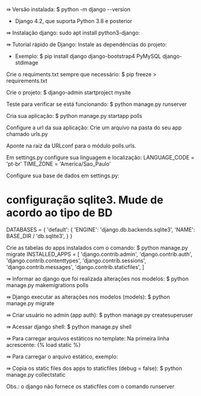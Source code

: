 ⇛ Versão instalada:
  $ python -m django --version

* Django 4.2, que suporta Python 3.8 e posterior

⇛ Instalação django:
  sudo apt install python3-django:
  
⇛ Tutorial rápido de Django:
  Instale as dependências do projeto:
  - Exemplo:
  $ pip install django django-bootstrap4 PyMySQL django-stdimage

  Crie o requiments.txt sempre que necessário:
  $ pip freeze > requirements.txt
  
  Crie o projeto:
  $ django-admin startproject mysite

  Teste para verificar se está funcionando:
  $ python manage.py runserver

  Cria sua aplicação:
  $ python manage.py startapp polls

  Configure a url da sua aplicação:
  Crie um arquivo na pasta do seu app chamado urls.py

  Aponte na raiz da URLconf para o módulo polls.urls.

  Em settings.py configure sua linguagem e localização:
    LANGUAGE_CODE = 'pt-br'
    TIME_ZONE = 'America/Sao_Paulo'

  Configure sua base de dados em settings.py:
# configuração sqlite3. Mude de acordo ao tipo de BD
DATABASES = {
    'default': {
        'ENGINE': 'django.db.backends.sqlite3',
        'NAME': BASE_DIR / 'db.sqlite3',
    }
}

  Crie as tabelas do apps instalados com o comando:
  $ python manage.py migrate
INSTALLED_APPS = [
    'django.contrib.admin',
    'django.contrib.auth',
    'django.contrib.contenttypes',
    'django.contrib.sessions',
    'django.contrib.messages',
    'django.contrib.staticfiles',
]

⇛ Informar ao django que foi realizada alterações nos modelos:
  $ python manage.py makemigrations polls

⇛ Django executar as alterações nos modelos (models):
  $ python manage.py migrate

⇛ Criar usuário no admin (app auth):
  $ python manage.py  createsuperuser

⇛ Acessar django shell:
  $ python manage.py  shell

⇛ Para carregar arquivos estáticos no template:
  Na primeira linha acrescente:
    {% load static %}

⇛ Para carregar o arquivo estático, exemplo:
  <link rel="stylesheet" href="{% static 'css/style.css' %}">

⇛ Copia os static files dos apps to staticfiles (debug = false):
  $ python manage.py collectstatic

  Obs.: o django não fornece os staticfiles com o comando runserver
